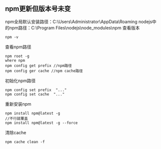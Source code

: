 ## **npm更新但版本号未变**
npm全局默认安装路径：C:\Users\Administrator\AppData\Roaming
nodejs中的npm路径：C:\Program Files\nodejs\node_modules\npm
查看版本
```
npm -v
```
查看npm路径
```
npm root -g
where npm
npm config get prefix //npm路径
npm config ger cache //npm cache路径
```
初始化npm路径
```
npm config set prefix  "..."
npm config set cache  "..."
```
重新安装npm
```
npm install npm@latest -g
//不行就覆盖
npm install npm@latest -g --force
```
清除cache
```
npm cache clean -f
```
